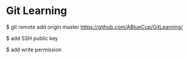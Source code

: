 # Git Learning
$ git remote add origin master https://github.com/ABlueCup/GitLearning/

$ add SSH public key

$ add write permission
